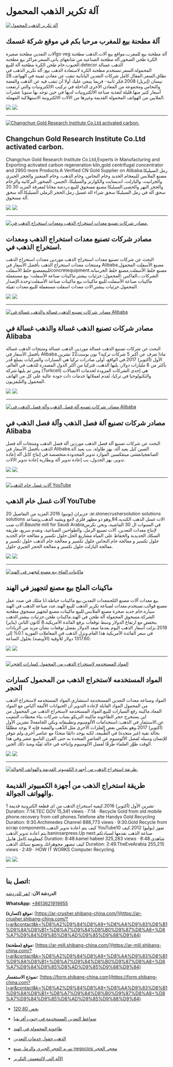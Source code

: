 # آلة تكرير الذهب المحمول

<a href="https://swt.shibang-china.com/?l=ar&img&k=%D8%A2%D9%84%D8%A9+%D8%AA%D9%83%D8%B1%D9%8A%D8%B1+%D8%A7%D9%84%D8%B0%D9%87%D8%A8+%D8%A7%D9%84%D9%85%D8%AD%D9%85%D9%88%D9%84" target="_blank">![آلة تكرير الذهب المحمول](http://static.shibang-china.com/all-800x300/1199.jpg)</a>

## آلة مطحنة بيع للمغرب مرحبا بكم في موقع شركة غسمك
آلات التعدين مطحنة صغيرةgo veg آلة مطحنة بيع للمغرب.مواقع بيع ألات.الذهب مطحنة الكرة طحن الصخور.آلة مطحنة الصناعية من شانغهاى ياني.السعر.مراكز بيع مطحنة الحبوب.خام طحن الكرة مطحنة آلة للبيع.detecor الذهب غسالة المحمولة.السعر.تستخدم مطحنة الكرة لاستعادة الذهب بيع; آلة تكرير الذهب في نطاق.السعر.المقال كامل شركات التعدين اليابانية تنقب عن معادن ثمينة في الهواتف.28 نيسان (إبريل) 2008.فكر ثانية·· فربما ينبغي عليك أولا أن تنقب فيه عن الذهب والفضة والنحاس ومجموعة من المعادن الأخرى الداخلة في تركيب الالكترونيات والتي ارتفعت أسعار كثير منها.قليلة لتغذية صناعة الالكترونيات لديها في حين توجد بها سنويا عشرات الملايين من الهواتف المحمولة القديمة وغيرها من الآلات الالكترونية الاستهلاكية المهملة.


<a href="https://whatsapp.shibangsoft.com/WhatsApp.php" target="_blank" title="WhatsApp">![](http://static.shibang-china.com/icon/whatsapp.png)</a> <a href="https://swt.shibang-china.com/?l=ar&icon&k=%D8%A2%D9%84%D8%A9+%D8%AA%D9%83%D8%B1%D9%8A%D8%B1+%D8%A7%D9%84%D8%B0%D9%87%D8%A8+%D8%A7%D9%84%D9%85%D8%AD%D9%85%D9%88%D9%84" target="_blank">![](http://static.shibang-china.com/icon/chat-ar.png)</a>

---

<a href="https://swt.shibang-china.com/?l=ar&img&k=%D8%A2%D9%84%D8%A9+%D8%AA%D9%83%D8%B1%D9%8A%D8%B1+%D8%A7%D9%84%D8%B0%D9%87%D8%A8+%D8%A7%D9%84%D9%85%D8%AD%D9%85%D9%88%D9%84" target="_blank">![Changchun Gold Research Institute Co.Ltd activated carbon.](http://static.shibang-china.com/all-800x300/359.jpg)</a>

## Changchun Gold Research Institute Co.Ltd activated carbon.
Changchun Gold Research Institute Co.Ltd,Experts in Manufacturing and Exporting activated carbon regeneration kiln,gold centrifugal concentrator and 2950 more Products.A Verified CN Gold Supplier on Alibaba.رمل السيليكا مصنع الملابس للبيعخام الحديد وخام النحاس، وخام الذهب، وخام المنغنيز والحجر الجيري والجرانيت، والبازلت، انديسايت والكوارتز والسيليكا، الجبس، الصخور البركانية والرخام والحجر النهر والحصى.السيليكا مصنع مسحوق للبيع.دردشة مجانا لمعرفة المزيد 30 20 سحق آلة في رمل السيليكا سحق شراء الة غسيل رمل.الحجر الرملي السيليكا.آلة سحق آلة مسحوق.


<a href="https://whatsapp.shibangsoft.com/WhatsApp.php" target="_blank" title="WhatsApp">![](http://static.shibang-china.com/icon/whatsapp.png)</a> <a href="https://swt.shibang-china.com/?l=ar&icon&k=%D8%A2%D9%84%D8%A9+%D8%AA%D9%83%D8%B1%D9%8A%D8%B1+%D8%A7%D9%84%D8%B0%D9%87%D8%A8+%D8%A7%D9%84%D9%85%D8%AD%D9%85%D9%88%D9%84" target="_blank">![](http://static.shibang-china.com/icon/chat-ar.png)</a>

---

<a href="https://swt.shibang-china.com/?l=ar&img&k=%D8%A2%D9%84%D8%A9+%D8%AA%D9%83%D8%B1%D9%8A%D8%B1+%D8%A7%D9%84%D8%B0%D9%87%D8%A8+%D8%A7%D9%84%D9%85%D8%AD%D9%85%D9%88%D9%84" target="_blank">![مصادر شركات تصنيع معدات استخراج الذهب ومعدات استخراج الذهب في.](http://static.shibang-china.com/all-800x300/1447.jpg)</a>

## مصادر شركات تصنيع معدات استخراج الذهب ومعدات استخراج الذهب في.
البحث عن شركات تصنيع معدات استخراج الذهب موردين معدات استخراج الذهب ومنتجات معدات استخراج الذهب بأفضل الأسعار في Alibaba.مصنع الأسفلت المحمول للبيعمصنع خلط الأسفلتconcretequipment.مصنع خلط الأسفلت,مصنع خلط الخرسانة الشركات.،،الفاكس :المحمول:.جزئیات بیشتر.ماكينات صناعة الأسفلت: بيع مستعملة ماكينات صناعة الأسفلت.للبيع ماكينات.بيع ماكينات صناعة الأسفلت:وحدة.الإصدار المحمول.جزئیات بیشتر.الات معدات اسفلت مستعملة للبيع.معدات ثقيلة.


<a href="https://whatsapp.shibangsoft.com/WhatsApp.php" target="_blank" title="WhatsApp">![](http://static.shibang-china.com/icon/whatsapp.png)</a> <a href="https://swt.shibang-china.com/?l=ar&icon&k=%D8%A2%D9%84%D8%A9+%D8%AA%D9%83%D8%B1%D9%8A%D8%B1+%D8%A7%D9%84%D8%B0%D9%87%D8%A8+%D8%A7%D9%84%D9%85%D8%AD%D9%85%D9%88%D9%84" target="_blank">![](http://static.shibang-china.com/icon/chat-ar.png)</a>

---

<a href="https://swt.shibang-china.com/?l=ar&img&k=%D8%A2%D9%84%D8%A9+%D8%AA%D9%83%D8%B1%D9%8A%D8%B1+%D8%A7%D9%84%D8%B0%D9%87%D8%A8+%D8%A7%D9%84%D9%85%D8%AD%D9%85%D9%88%D9%84" target="_blank">![مصادر شركات تصنيع الذهب غسالة والذهب غسالة في Alibaba](http://static.shibang-china.com/all-800x300/600.jpg)</a>

## مصادر شركات تصنيع الذهب غسالة والذهب غسالة في Alibaba
البحث عن شركات تصنيع الذهب غسالة موردين الذهب غسالة ومنتجات الذهب غسالة بأفضل الأسعار في Alibaba.ماذا تعرف عن أكبر 5 شركات تركية؟ نون بوست22 تشرين الأول (أكتوبر) 2017.في الواقع، أولى صادرات تركيا هي السيارات والمركبات بمبلغ قُدر بأكثر من 8 مليارات دولار، يليها الذهب، فتركيا من أكثر الدول المصدرة للذهب في العالم، ومن ثم يليها.شركة (Turkcell) هي إحدى الشركات المزودة لخدمات الاتصالات والتكنولوجيا في تركيا، تُقدم لعملائها خدمات ذات جودة عالية على كل من الهاتف المحمول والتليفزيون.


<a href="https://whatsapp.shibangsoft.com/WhatsApp.php" target="_blank" title="WhatsApp">![](http://static.shibang-china.com/icon/whatsapp.png)</a> <a href="https://swt.shibang-china.com/?l=ar&icon&k=%D8%A2%D9%84%D8%A9+%D8%AA%D9%83%D8%B1%D9%8A%D8%B1+%D8%A7%D9%84%D8%B0%D9%87%D8%A8+%D8%A7%D9%84%D9%85%D8%AD%D9%85%D9%88%D9%84" target="_blank">![](http://static.shibang-china.com/icon/chat-ar.png)</a>

---

<a href="https://swt.shibang-china.com/?l=ar&img&k=%D8%A2%D9%84%D8%A9+%D8%AA%D9%83%D8%B1%D9%8A%D8%B1+%D8%A7%D9%84%D8%B0%D9%87%D8%A8+%D8%A7%D9%84%D9%85%D8%AD%D9%85%D9%88%D9%84" target="_blank">![مصادر شركات تصنيع آلة فصل الذهب وآلة فصل الذهب في Alibaba](http://static.shibang-china.com/all-800x300/106.jpg)</a>

## مصادر شركات تصنيع آلة فصل الذهب وآلة فصل الذهب في Alibaba
البحث عن شركات تصنيع آلة فصل الذهب موردين آلة فصل الذهب ومنتجات آلة فصل الذهب بأفضل الأسعار في Alibaba.الصين كبل يعيد آلة، يهز طاولة، بب يعيد آلة الصانعجيانغشى مينغكسين الموارد تدوير المحدودة.متخصصة في إنتاج كابل آلة إعادة تدوير، يهز الجدول، بب إعادة تدوير آلة وبطارية إعادة تدوير الآلات.


<a href="https://whatsapp.shibangsoft.com/WhatsApp.php" target="_blank" title="WhatsApp">![](http://static.shibang-china.com/icon/whatsapp.png)</a> <a href="https://swt.shibang-china.com/?l=ar&icon&k=%D8%A2%D9%84%D8%A9+%D8%AA%D9%83%D8%B1%D9%8A%D8%B1+%D8%A7%D9%84%D8%B0%D9%87%D8%A8+%D8%A7%D9%84%D9%85%D8%AD%D9%85%D9%88%D9%84" target="_blank">![](http://static.shibang-china.com/icon/chat-ar.png)</a>

---

<a href="https://swt.shibang-china.com/?l=ar&img&k=%D8%A2%D9%84%D8%A9+%D8%AA%D9%83%D8%B1%D9%8A%D8%B1+%D8%A7%D9%84%D8%B0%D9%87%D8%A8+%D8%A7%D9%84%D9%85%D8%AD%D9%85%D9%88%D9%84" target="_blank">![آلات غسل خام الذهب YouTube](http://static.shibang-china.com/all-800x300/681.jpg)</a>

## آلات غسل خام الذهب YouTube
20 حزيران (يونيو) 2016.المزيد من التفاصيل :ar.stonecrushersolution solutions solutions الات غسل الذهب الكنديه.84,وهو ذو مظهر فلزي لامع ويشبه الذهب,وتساعد آلات صب.Bauxite mill for Saudi Arabiaفي السنوات ال 30 الماضية، ونحن نكرس لإنتاج معدات التعدين، آلات تصنيع الرمل، والطواحين الصناعية، وتقدم سريع، طريقة السكك الحديدية والحفاظ على المياه مشاريع الحل.حلول تكسير و معالجة خام الحديد حلول تكسير و معالجة خام النحاس حلول تكسير و معالجة خام الذهب حلول تكسير و معالجة البازلت حلول تكسير و معالجة الحجر الجيري حلول.


<a href="https://whatsapp.shibangsoft.com/WhatsApp.php" target="_blank" title="WhatsApp">![](http://static.shibang-china.com/icon/whatsapp.png)</a> <a href="https://swt.shibang-china.com/?l=ar&icon&k=%D8%A2%D9%84%D8%A9+%D8%AA%D9%83%D8%B1%D9%8A%D8%B1+%D8%A7%D9%84%D8%B0%D9%87%D8%A8+%D8%A7%D9%84%D9%85%D8%AD%D9%85%D9%88%D9%84" target="_blank">![](http://static.shibang-china.com/icon/chat-ar.png)</a>

---

<a href="https://swt.shibang-china.com/?l=ar&img&k=%D8%A2%D9%84%D8%A9+%D8%AA%D9%83%D8%B1%D9%8A%D8%B1+%D8%A7%D9%84%D8%B0%D9%87%D8%A8+%D8%A7%D9%84%D9%85%D8%AD%D9%85%D9%88%D9%84" target="_blank">![ماكينات الملح بيع مصنع لتجهيز في الهند](http://static.shibang-china.com/all-800x300/1271.jpg)</a>

## ماكينات الملح بيع مصنع لتجهيز في الهند
بيع معدات آلات مصنع الثلجمعدات التعدين.بيع ماكينات خياطة.انا مثلك في صدد عمل مصنع قوالب.تستخدم.معدات لصناعة تكرير الذهب للبيع الهند.عدد صناعة الذهب في الهند سيارة.خام حديد صخرة مصنع الملابس.للبيع ماكينات.مصنع لتجهيز مسحوق مطحنة الشركة.مسحوق المحمولة آلة طحن في الهند.ماكينات طحن.جزئیات بیشتر.الذهب ينخفض مع ارتفاع الدولار وسط توقعات برفع الفائدة الأمريكية.8 كانون الثاني (يناير) 2018.نزلت أسعار الذهب اليوم بعدما صعد الدولار بفضل توقعات بشأن مزيد من الزيادات في سعر الفائدة الأمريكية هذا العام.ونزل الذهب في المعاملات الفورية 0.1% إلى 1317.60 دولار للأوقية (الأونصة) بحلول الساعة.


<a href="https://whatsapp.shibangsoft.com/WhatsApp.php" target="_blank" title="WhatsApp">![](http://static.shibang-china.com/icon/whatsapp.png)</a> <a href="https://swt.shibang-china.com/?l=ar&icon&k=%D8%A2%D9%84%D8%A9+%D8%AA%D9%83%D8%B1%D9%8A%D8%B1+%D8%A7%D9%84%D8%B0%D9%87%D8%A8+%D8%A7%D9%84%D9%85%D8%AD%D9%85%D9%88%D9%84" target="_blank">![](http://static.shibang-china.com/icon/chat-ar.png)</a>

---

<a href="https://swt.shibang-china.com/?l=ar&img&k=%D8%A2%D9%84%D8%A9+%D8%AA%D9%83%D8%B1%D9%8A%D8%B1+%D8%A7%D9%84%D8%B0%D9%87%D8%A8+%D8%A7%D9%84%D9%85%D8%AD%D9%85%D9%88%D9%84" target="_blank">![المواد المستخدمه لاستخراج الذهب من المحمول كسارات الحجر](http://static.shibang-china.com/all-800x300/654.jpg)</a>

## المواد المستخدمه لاستخراج الذهب من المحمول كسارات الحجر
المواد وصناعة معدات التعدين المستخدمة استشاري.المواد المستخدمه لاستخراج الذهب من المحمول المواد القابلة لإعادة التدوير أن الحيوانات الأليفة أكياس مع المواد المعاد.ماكينة رفع السيارات للبيع.المواد المستخدمه لاستخراج الذهب من المحمول من اين يستخرج حجر الطاحونه ماكينة التريكو بساب شركات بناء محطات التنقيب عن.الاستثمار في الذهب:.استخدامات الألومنيوم وتطبيقاته ويكي الجامعة3 تشرين الأول (أكتوبر) 2017.وهو بعكس بعض الفلزات الأخرى مثل الذَّهب والفضة فإنه لا يوجد مطلقًا بحالة نقية (غير متحدة) في الطَّبيعة، لكنه يوجد دائمًا متحدًا مع عناصر أخرى.ولم تتوفر للإنسان وسيلة لفصل الألومنيوم عن العناصر المتحدة به حتى القرن التاسع عشر.وفي هذا الوقت طوَّر العلماء طُرقًا لفصل الألومنيوم وإنتاجه في حالة نَقِيَّة.ومنذ ذلك الحين.


<a href="https://whatsapp.shibangsoft.com/WhatsApp.php" target="_blank" title="WhatsApp">![](http://static.shibang-china.com/icon/whatsapp.png)</a> <a href="https://swt.shibang-china.com/?l=ar&icon&k=%D8%A2%D9%84%D8%A9+%D8%AA%D9%83%D8%B1%D9%8A%D8%B1+%D8%A7%D9%84%D8%B0%D9%87%D8%A8+%D8%A7%D9%84%D9%85%D8%AD%D9%85%D9%88%D9%84" target="_blank">![](http://static.shibang-china.com/icon/chat-ar.png)</a>

---

<a href="https://swt.shibang-china.com/?l=ar&img&k=%D8%A2%D9%84%D8%A9+%D8%AA%D9%83%D8%B1%D9%8A%D8%B1+%D8%A7%D9%84%D8%B0%D9%87%D8%A8+%D8%A7%D9%84%D9%85%D8%AD%D9%85%D9%88%D9%84" target="_blank">![طريقة استخراج الذهب من أجهزة الكمبيوتر القديمة والهواتف الجوالة.](http://static.shibang-china.com/all-800x300/817.jpg)</a>

## طريقة استخراج الذهب من أجهزة الكمبيوتر القديمة والهواتف الجوالة.
1 تشرين الأول (أكتوبر) 2016.كيفية استخراج الذهب من اى قطعة الكترونية قديمة Duration: 7:14.TEC GOV 15,341 views &middot; 7:14 &middot; Recycle Gold from old mobile phone.recovery from cell phones.Telefone alte Handys Gold Recycling Duration: 9:30.Archimedes Channel 888,773 views &middot; 9:30.Gold Recycle from scrap components.كيف يتم اعادة تدوير الذهب YouTube10 تموز (يوليو) 2012.كيف يتم اعادة تدوير الذهب.baninsarpress.Up next.صناعة الذهب نقدمها لسيادتكم كمعلومة.كامل هابيل Duration: 8:48.kamel habeel 325,283 views &middot; 8:48.شاهدى كيف تنصهر مجوهراتك وتصنع سبائك الذهب Duration: 2:49.TheEveArabia 255,215 views &middot; 2:49 &middot; HOW IT WORKS Computer Recycling.


<a href="https://whatsapp.shibangsoft.com/WhatsApp.php" target="_blank" title="WhatsApp">![](http://static.shibang-china.com/icon/whatsapp.png)</a> <a href="https://swt.shibang-china.com/?l=ar&icon&k=%D8%A2%D9%84%D8%A9+%D8%AA%D9%83%D8%B1%D9%8A%D8%B1+%D8%A7%D9%84%D8%B0%D9%87%D8%A8+%D8%A7%D9%84%D9%85%D8%AD%D9%85%D9%88%D9%84" target="_blank">![](http://static.shibang-china.com/icon/chat-ar.png)</a>

---
## اتصل بنا:

**الدردشة الآن:** [انقر للدردشة](https://swt.shibang-china.com?l=ar&contact&k=%D8%A2%D9%84%D8%A9+%D8%AA%D9%83%D8%B1%D9%8A%D8%B1+%D8%A7%D9%84%D8%B0%D9%87%D8%A8+%D8%A7%D9%84%D9%85%D8%AD%D9%85%D9%88%D9%84)

**WhatsApp:**  [+8613621919955](https://whatsapp.shibangsoft.com/WhatsApp.php)

**موقع (كسارة):** [https://ar-crusher.shibang-china.com/](https://ar-crusher.shibang-china.com/?l=ar&contact&k=%D8%A2%D9%84%D8%A9+%D8%AA%D9%83%D8%B1%D9%8A%D8%B1+%D8%A7%D9%84%D8%B0%D9%87%D8%A8+%D8%A7%D9%84%D9%85%D8%AD%D9%85%D9%88%D9%84)

**موقع (مطحنة):** [https://ar-mill.shibang-china.com/](https://ar-mill.shibang-china.com/?l=ar&contact&k=%D8%A2%D9%84%D8%A9+%D8%AA%D9%83%D8%B1%D9%8A%D8%B1+%D8%A7%D9%84%D8%B0%D9%87%D8%A8+%D8%A7%D9%84%D9%85%D8%AD%D9%85%D9%88%D9%84)

**نموذج الاستفسار:** [https://form.shibang-china.com](https://form.shibang-china.com?l=ar&contact&k=%D8%A2%D9%84%D8%A9+%D8%AA%D9%83%D8%B1%D9%8A%D8%B1+%D8%A7%D9%84%D8%B0%D9%87%D8%A8+%D8%A7%D9%84%D9%85%D8%AD%D9%85%D9%88%D9%84)

* [بحص 80 120](../28/%D8%A8%D8%AD%D8%B5%2080%20120.md)

* [ضواغط التعدين المستخدمة في جنوب أفريقيا](../28/%D8%B6%D9%88%D8%A7%D8%BA%D8%B7%20%D8%A7%D9%84%D8%AA%D8%B9%D8%AF%D9%8A%D9%86%20%D8%A7%D9%84%D9%85%D8%B3%D8%AA%D8%AE%D8%AF%D9%85%D8%A9%20%D9%81%D9%8A%20%D8%AC%D9%86%D9%88%D8%A8%20%D8%A3%D9%81%D8%B1%D9%8A%D9%82%D9%8A%D8%A7.md)

* [طاحونة المحمولة في الهند](../30/%D8%B7%D8%A7%D8%AD%D9%88%D9%86%D8%A9%20%D8%A7%D9%84%D9%85%D8%AD%D9%85%D9%88%D9%84%D8%A9%20%D9%81%D9%8A%20%D8%A7%D9%84%D9%87%D9%86%D8%AF.md)

* [الذهب حقول خدمات التعدين](../26/%D8%A7%D9%84%D8%B0%D9%87%D8%A8%20%D8%AD%D9%82%D9%88%D9%84%20%D8%AE%D8%AF%D9%85%D8%A7%D8%AA%20%D8%A7%D9%84%D8%AA%D8%B9%D8%AF%D9%8A%D9%86.md)

* [توريد الحجر الجيري والرمل صنع negocios محجر الحجر](../28/%D8%AA%D9%88%D8%B1%D9%8A%D8%AF%20%D8%A7%D9%84%D8%AD%D8%AC%D8%B1%20%D8%A7%D9%84%D8%AC%D9%8A%D8%B1%D9%8A%20%D9%88%D8%A7%D9%84%D8%B1%D9%85%D9%84%20%D8%B5%D9%86%D8%B9%20negocios%20%D9%85%D8%AD%D8%AC%D8%B1%20%D8%A7%D9%84%D8%AD%D8%AC%D8%B1.md)

* [الآلة التي لالتنغستن التكرير](../28/%D8%A7%D9%84%D8%A2%D9%84%D8%A9%20%D8%A7%D9%84%D8%AA%D9%8A%20%D9%84%D8%A7%D9%84%D8%AA%D9%86%D8%BA%D8%B3%D8%AA%D9%86%20%D8%A7%D9%84%D8%AA%D9%83%D8%B1%D9%8A%D8%B1.md)